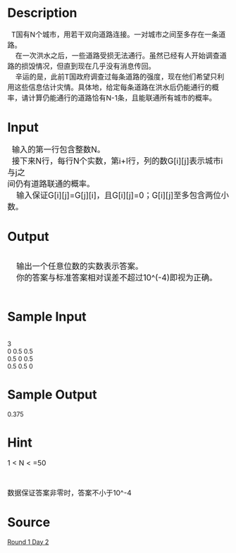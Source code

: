 
# Description

<div class="content"><p><span style="font-size: medium">  T国有N个城市，用若干双向道路连接。一对城市之间至多存在一条道路。<br/>
    在一次洪水之后，一些道路受损无法通行。虽然已经有人开始调查道路的损毁情况，但直到现在几乎没有消息传回。<br/>
    辛运的是，此前T国政府调查过每条道路的强度，现在他们希望只利用这些信息估计灾情。具体地，给定每条道路在洪水后仍能通行的概率，请计算仍能通行的道路恰有N-1条，且能联通所有城市的概率。<br/>
</span></p></div>

# Input

<div class="content"><p><font size="4">  输入的第一行包含整数N。<br/>
  接下来N行，每行N个实数，第i+l行，列的数G[i][j]表示城市i与j之<br/>
间仍有道路联通的概率。<br/>
    输入保证G[i][j]=G[j][i]，且G[i][j]=0；G[i][j]至多包含两位小数。<br/>
</font></p></div>

# Output

<div class="content"><p><br/>
<font size="4">    输出一个任意位数的实数表示答案。<br/>
    你的答案与标准答案相对误差不超过10^(-4)即视为正确。<br/>
<br/>
</font></p></div>

# Sample Input

<div class="content"><span class="sampledata"><br/>
    3<br/>
    0 0.5 0.5<br/>
    0.5 0 0.5<br/>
    0.5 0.5 0<br/>
</span></div>

# Sample Output

<div class="content"><span class="sampledata">    0.375</span></div>

# Hint

<div class="content"><p></p><p><span style="font-size: medium">1 &lt; N &lt; =50</span></p><br/>
<p><span style="font-size: medium">数据保证答案非零时，答案不小于10^-4</span></p><p></p></div>

# Source

<div class="content"><p><a href="problemset.php?search=Round 1 Day 2">Round 1 Day 2</a></p></div>

